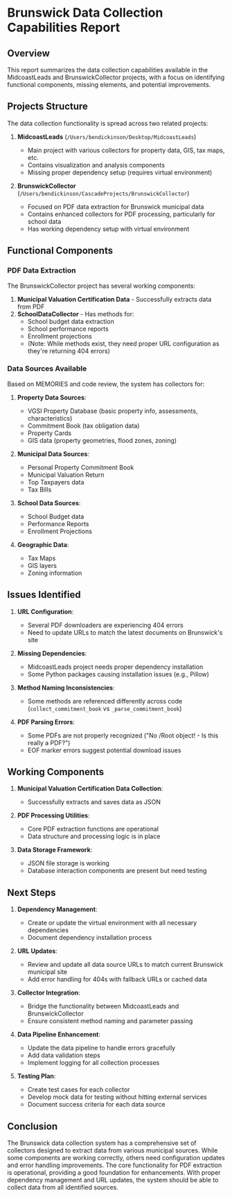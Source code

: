 # Brunswick Data Collection Capabilities Report

## Overview
This report summarizes the data collection capabilities available in the MidcoastLeads and BrunswickCollector projects, with a focus on identifying functional components, missing elements, and potential improvements.

## Projects Structure
The data collection functionality is spread across two related projects:

1. **MidcoastLeads** (`/Users/bendickinson/Desktop/MidcoastLeads`)
   - Main project with various collectors for property data, GIS, tax maps, etc.
   - Contains visualization and analysis components
   - Missing proper dependency setup (requires virtual environment)

2. **BrunswickCollector** (`/Users/bendickinson/CascadeProjects/BrunswickCollector`)
   - Focused on PDF data extraction for Brunswick municipal data
   - Contains enhanced collectors for PDF processing, particularly for school data
   - Has working dependency setup with virtual environment

## Functional Components

### PDF Data Extraction
The BrunswickCollector project has several working components:

1. **Municipal Valuation Certification Data** - Successfully extracts data from PDF
2. **SchoolDataCollector** - Has methods for:
   - School budget data extraction
   - School performance reports
   - Enrollment projections
   - (Note: While methods exist, they need proper URL configuration as they're returning 404 errors)

### Data Sources Available
Based on MEMORIES and code review, the system has collectors for:

1. **Property Data Sources**:
   - VGSI Property Database (basic property info, assessments, characteristics)
   - Commitment Book (tax obligation data)
   - Property Cards
   - GIS data (property geometries, flood zones, zoning)

2. **Municipal Data Sources**:
   - Personal Property Commitment Book
   - Municipal Valuation Return
   - Top Taxpayers data
   - Tax Bills

3. **School Data Sources**:
   - School Budget data
   - Performance Reports
   - Enrollment Projections

4. **Geographic Data**:
   - Tax Maps
   - GIS layers
   - Zoning information

## Issues Identified

1. **URL Configuration**:
   - Several PDF downloaders are experiencing 404 errors
   - Need to update URLs to match the latest documents on Brunswick's site

2. **Missing Dependencies**:
   - MidcoastLeads project needs proper dependency installation
   - Some Python packages causing installation issues (e.g., Pillow)

3. **Method Naming Inconsistencies**:
   - Some methods are referenced differently across code (`collect_commitment_book` vs `_parse_commitment_book`)

4. **PDF Parsing Errors**:
   - Some PDFs are not properly recognized ("No /Root object! - Is this really a PDF?")
   - EOF marker errors suggest potential download issues

## Working Components

1. **Municipal Valuation Certification Data Collection**:
   - Successfully extracts and saves data as JSON

2. **PDF Processing Utilities**:
   - Core PDF extraction functions are operational
   - Data structure and processing logic is in place

3. **Data Storage Framework**:
   - JSON file storage is working
   - Database interaction components are present but need testing

## Next Steps

1. **Dependency Management**:
   - Create or update the virtual environment with all necessary dependencies
   - Document dependency installation process

2. **URL Updates**:
   - Review and update all data source URLs to match current Brunswick municipal site
   - Add error handling for 404s with fallback URLs or cached data

3. **Collector Integration**:
   - Bridge the functionality between MidcoastLeads and BrunswickCollector
   - Ensure consistent method naming and parameter passing

4. **Data Pipeline Enhancement**:
   - Update the data pipeline to handle errors gracefully
   - Add data validation steps
   - Implement logging for all collection processes

5. **Testing Plan**:
   - Create test cases for each collector
   - Develop mock data for testing without hitting external services
   - Document success criteria for each data source

## Conclusion
The Brunswick data collection system has a comprehensive set of collectors designed to extract data from various municipal sources. While some components are working correctly, others need configuration updates and error handling improvements. The core functionality for PDF extraction is operational, providing a good foundation for enhancements. With proper dependency management and URL updates, the system should be able to collect data from all identified sources.
